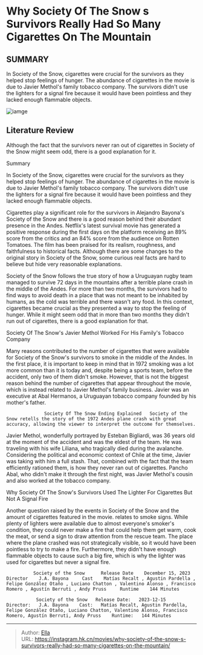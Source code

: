 # Why Society Of The Snow s Survivors Really Had So Many Cigarettes On The Mountain


## SUMMARY 



  In Society of the Snow, cigarettes were crucial for the survivors as they helped stop feelings of hunger.   The abundance of cigarettes in the movie is due to Javier Methol&#39;s family tobacco company.   The survivors didn&#39;t use the lighters for a signal fire because it would have been pointless and they lacked enough flammable objects.  

![iamge](https://static1.srcdn.com/wordpress/wp-content/uploads/2024/01/screenshot-2024-01-05-112733.jpg)

## Literature Review

Although the fact that the survivors never ran out of cigarettes in Society of the Snow might seem odd, there is a good explanation for it.





Summary

  In Society of the Snow, cigarettes were crucial for the survivors as they helped stop feelings of hunger.   The abundance of cigarettes in the movie is due to Javier Methol&#39;s family tobacco company.   The survivors didn&#39;t use the lighters for a signal fire because it would have been pointless and they lacked enough flammable objects.  







Cigarettes play a significant role for the survivors in Alejandro Bayona&#39;s Society of the Snow and there is a good reason behind their abundant presence in the Andes. Netflix&#39;s latest survival movie has generated a positive response during the first days on the platform receiving an 89% score from the critics and an 84% score from the audience on Rotten Tomatoes. The film has been praised for its realism, roughness, and faithfulness to historical facts. Although there are some changes to the original story in Society of the Snow, some curious real facts are hard to believe but hide very reasonable explanations.

Society of the Snow follows the true story of how a Uruguayan rugby team managed to survive 72 days in the mountains after a terrible plane crash in the middle of the Andes. For more than two months, the survivors had to find ways to avoid death in a place that was not meant to be inhabited by humans, as the cold was terrible and there wasn&#39;t any food. In this context, cigarettes became crucial as they presented a way to stop the feeling of hunger. While it might seem odd that in more than two months they didn&#39;t run out of cigarettes, there is a good explanation for that.





 Society Of The Snow&#39;s Javier Methol Worked For His Family&#39;s Tobacco Company 
          

Many reasons contributed to the number of cigarettes that were available for Society of the Snow&#39;s survivors to smoke in the middle of the Andes. In the first place, it is important to keep in mind that in 1972 smoking was a lot more common than it is today and, despite being a sports team, before the accident, only two of them didn&#39;t smoke. However, that is not the biggest reason behind the number of cigarettes that appear throughout the movie, which is instead related to Javier Methol&#39;s family business. Javier was an executive at Abal Hermanos, a Uruguayan tobacco company founded by his mother&#39;s father.

                  Society Of The Snow Ending Explained   Society of the Snow retells the story of the 1972 Andes plane crash with great accuracy, allowing the viewer to interpret the outcome for themselves.   




Javier Methol, wonderfully portrayed by Esteban Bigliardi, was 36 years old at the moment of the accident and was the eldest of the team. He was traveling with his wife Liliana, who tragically died during the avalanche. Considering the political and economic context of Chile at the time, Javier was taking with him a full stash. That, combined with the fact that the team efficiently rationed them, is how they never ran out of cigarettes. Pancho Abal, who didn&#39;t make it through the first night, was Javier Methol&#39;s cousin and also worked at the tobacco company.



 Why Society Of The Snow&#39;s Survivors Used The Lighter For Cigarettes But Not A Signal Fire 
          

 Another question raised by the events in Society of the Snow and the amount of cigarettes featured in the movie. relates to smoke signs. While plenty of lighters were available due to almost everyone&#39;s smoker&#39;s condition, they could never make a fire that could help them get warm, cook the meat, or send a sign to draw attention from the rescue team. The place where the plane crashed was not strategically visible, so it would have been pointless to try to make a fire. Furthermore, they didn&#39;t have enough flammable objects to cause such a big fire, which is why the lighter was used for cigarettes but never a signal fire.




              Society of the Snow      Release Date    December 15, 2023     Director    J.A. Bayona     Cast    Matías Recalt , Agustin Pardella , Felipe González Otaño , Luciano Chatton , Valentino Alonso , Francisco Romero , Agustín Berruti , Andy Pruss     Runtime    144 Minutes      

               Society of the Snow   Release Date:   2023-12-15    Director:   J.A. Bayona    Cast:   Matías Recalt, Agustin Pardella, Felipe González Otaño, Luciano Chatton, Valentino Alonso, Francisco Romero, Agustín Berruti, Andy Pruss    Runtime:   144 Minutes      

---

> Author: [Ella](https://instagram.hk.cn/)  
> URL: https://instagram.hk.cn/movies/why-society-of-the-snow-s-survivors-really-had-so-many-cigarettes-on-the-mountain/  

